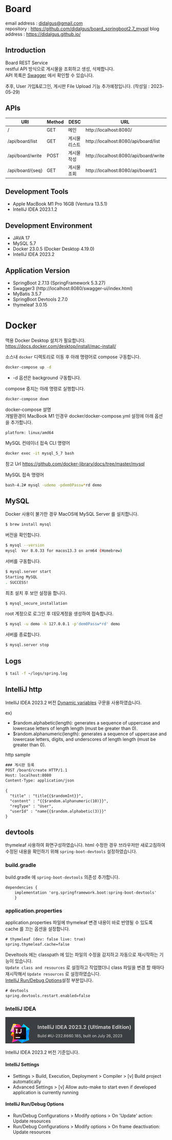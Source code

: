 # Board

email address : didalgus@gmail.com  
repository : https://github.com/didalgus/board_springboot2.7_mysql
blog address : https://didalgus.github.io/

## Introduction
Board REST Service  
restful API 방식으로 게시물을 조회하고 생성, 삭제합니다.  
API 목록은 [Swagger](http://localhost:8080/swagger-ui/index.html) 에서 확인할 수 있습니다. 

추후, User 가입&로그인, 게시판 File Upload 기능 추가예정입니다. (작성일 : 2023-05-29)

## APIs 

| URI               | Method | DESC | URL                                   |
|-------------------|--------|------|---------------------------------------|
| /                 | GET    | 메인   | http://localhost:8080/                |  
| /api/board/list   | GET    | 게시물 리스트| http://localhost:8080/api/board/list  |
| /api/board/write  | POST   | 게시물 작성 | http://localhost:8080/api/board/write |
| /api/board/{seq}  | GET    | 게시물 조회 | http://localhost:8080/api/board/1     |

## Development Tools
- Apple MacBook M1 Pro 16GB (Ventura 13.5.1)
- IntelliJ IDEA 2023.1.2  

## Development Environment
- JAVA 17
- MySQL 5.7 
- Docker 23.0.5 (Docker Desktop 4.19.0)
- IntelliJ IDEA 2023.2 

## Application Version
- SpringBoot 2.7.13 (SpringFramework 5.3.27)
- Swagger3 (http://localhost:8080/swagger-ui/index.html)
- MyBatis 3.5.7
- SpringBoot Devtools 2.7.0
- thymeleaf 3.0.15

# Docker
맥용 Docker Desktop 설치가 필요합니다.  
https://docs.docker.com/desktop/install/mac-install/  

소스내 `docker` 디렉토리로 이동 후 아래 명령어로 compose 구동합니다.
```bash
docker-compose up -d 
```
* -d 옵션은 background 구동합니다.

compose 중지는 아래 명령로 실행합니다.
```bash
docker-compose down
```

docker-compose 설명   
개발환경이 MacBook M1 인경우 docker/docker-compose.yml 설정에 아래 옵션을 추가합니다.
```
platform: linux/amd64 
```

MySQL 컨테이너 접속 CLI 명령어  
```bash
docker exec -it mysql_5_7 bash
```
참고 Url https://github.com/docker-library/docs/tree/master/mysql  

MySQL 접속 명령어   
```bash
bash-4.2# mysql -udemo -pdem0Passw*rd demo  
```

## MySQL 

Docker 사용이 불가한 경우 MacOS에 MySQL Server 를 설치합니다. 
```bash
$ brew install mysql
```

버전을 확인합니다. 
```bash
$ mysql --version
mysql  Ver 8.0.33 for macos13.3 on arm64 (Homebrew)
```

서버를 구동합니다.
```bash
$ mysql.server start
Starting MySQL
. SUCCESS!
```
최초 설치 후 보안 설정을 합니다.
```bash
$ mysql_secure_installation
```

root 계정으로 로그인 후 데모계정을 생성하여 접속합니다.
```bash
$ mysql -u demo -h 127.0.0.1 -p'dem0Passw*rd' demo
```

서버를 종료합니다. 
```bash
$ mysql.server stop  
```

## Logs  
```bash
$ tail -f ~/logs/spring.log
```

## IntelliJ http 
IntelliJ IDEA 2023.2 버전 [Dynamic variables](https://www.jetbrains.com/help/idea/2023.2/exploring-http-syntax.html#dynamic-variables) 구문을 사용하였습니다.  

ex)
* $random.alphabetic(length): generates a sequence of uppercase and lowercase letters of length length (must be greater than 0). 
* $random.alphanumeric(length): generates a sequence of uppercase and lowercase letters, digits, and underscores of length length (must be greater than 0). 

http sample  
```
### 게시판 등록
POST /board/create HTTP/1.1
Host: localhost:8080
Content-Type: application/json

{
  "title" : "title{{$randomInt}}",
  "content" : "{{$random.alphanumeric(10)}}",
  "regType" : "User",
  "userId" : "name{{$random.alphabetic(3)}}"
}
```


## devtools
thymeleaf 사용하여 화면구성하였습니다. 
html 수정한 경우 브라우저만 새로고침하여 수정된 내용을 확인하기 위해 `spring-boot-devtools` 설정하였습니다. 

### build.gradle
build.gradle 에 `spring-boot-devtools` 의존성 추가합니다. 
```
dependencies {
    implementation 'org.springframework.boot:spring-boot-devtools'
    }
```
### application.properties
application.properties 파일에 thymeleaf 변경 내용이 바로 반영될 수 있도록 cache 를 끄는 옵션을 설정합니다. 
```
# thymeleaf (dev: false live: true)
spring.thymeleaf.cache=false
```

Develtools 에는 classpath 에 있는 파일의 수정을 감지하고 자동으로 재시작하는 기능이 있습니다.   
`Update class and resources` 로 설정하고 작업했더니 class 파일을 변경 할 때마다 재시작해서 `Update resources` 로 설정하였습니다.  
[IntelliJ Run/Debug Options](#intellij-run/debug-options)설정 부분입니다. 

```
# devtools
spring.devtools.restart.enabled=false
```

### IntelliJ IDEA 

![IntelliJ IDEA](src/main/resources/static/image/IntelliJ-version.png)

IntelliJ IDEA 2023.2 버전 기준입니다.   

#### IntelliJ Settings  
* Settings > Build, Execution, Deployment > Compiler > [v] Build project automatically
* Advanced Settings > [v] Allow auto-make to start even if developed application is currently running 

#### IntelliJ Run/Debug Options
* Run/Debug Configurations > Modify options > On 'Update' action: Update resources 
* Run/Debug Configurations > Modify options > On frame deactivation: Update resources 

